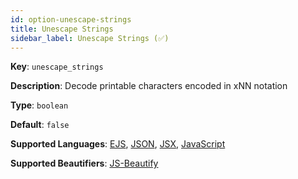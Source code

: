 ```yaml
---
id: option-unescape-strings
title: Unescape Strings
sidebar_label: Unescape Strings (✅)
---
```

**Key**: `unescape_strings`

**Description**: Decode printable characters encoded in xNN notation

**Type**: `boolean`

**Default**: `false`

**Supported Languages**: [EJS](/docs/language-ejs.html), [JSON](/docs/language-json.html), [JSX](/docs/language-jsx.html), [JavaScript](/docs/language-javascript.html)

**Supported Beautifiers**: [JS-Beautify](/docs/beautifier-js-beautify.html)
